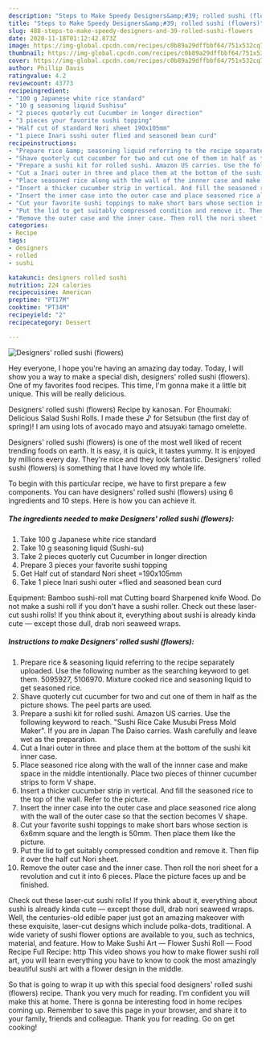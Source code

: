 ```yaml
---
description: "Steps to Make Speedy Designers&amp;#39; rolled sushi (flowers)"
title: "Steps to Make Speedy Designers&amp;#39; rolled sushi (flowers)"
slug: 488-steps-to-make-speedy-designers-and-39-rolled-sushi-flowers
date: 2020-11-18T01:12:42.873Z
image: https://img-global.cpcdn.com/recipes/c0b89a29dffbbf64/751x532cq70/designers-rolled-sushi-flowers-recipe-main-photo.jpg
thumbnail: https://img-global.cpcdn.com/recipes/c0b89a29dffbbf64/751x532cq70/designers-rolled-sushi-flowers-recipe-main-photo.jpg
cover: https://img-global.cpcdn.com/recipes/c0b89a29dffbbf64/751x532cq70/designers-rolled-sushi-flowers-recipe-main-photo.jpg
author: Phillip Davis
ratingvalue: 4.2
reviewcount: 43773
recipeingredient:
- "100 g Japanese white rice standard"
- "10 g seasoning liquid Sushisu"
- "2 pieces quoterly cut Cucumber in longer direction"
- "3 pieces your favorite sushi topping"
- "Half cut of standard Nori sheet 190x105mm"
- "1 piece Inari sushi outer flied and seasoned bean curd"
recipeinstructions:
- "Prepare rice &amp; seasoning liquid referring to the recipe separately uploaded. Use the following number as the searching keyword to get them. 5095927, 5106970. Mixture cooked rice and seasoning liquid to get seasoned rice."
- "Shave quoterly cut cucumber for two and cut one of them in half as the picture shows. The peel parts are used."
- "Prepare a sushi kit for rolled sushi. Amazon US carries. Use the following keyword to reach. &#34;Sushi Rice Cake Musubi Press Mold Maker&#34;. If you are in Japan The Daiso carries. Wash carefully and leave wet as the preparation."
- "Cut a Inari outer in three and place them at the bottom of the sushi kit inner case."
- "Place seasoned rice along with the wall of the innner case and make space in the middle intentionally. Place two pieces of thinner cucumber strips to form V shape."
- "Insert a thicker cucumber strip in vertical. And fill the seasoned rice to the top of the wall. Refer to the picture."
- "Insert the inner case into the outer case and place seasoned rice along with the wall of the outer case so that the section becomes V shape."
- "Cut your favorite sushi toppings to make short bars whose section is 6x6mm square and the length is 50mm. Then place them like the picture."
- "Put the lid to get suitably compressed condition and remove it. Then flip it over the half cut Nori sheet."
- "Remove the outer case and the inner case. Then roll the nori sheet for a revolution and cut it into 6 pieces. Place the picture faces up and be finished."
categories:
- Recipe
tags:
- designers
- rolled
- sushi

katakunci: designers rolled sushi 
nutrition: 224 calories
recipecuisine: American
preptime: "PT17M"
cooktime: "PT34M"
recipeyield: "2"
recipecategory: Dessert

---
```



![Designers&#39; rolled sushi (flowers)](https://img-global.cpcdn.com/recipes/c0b89a29dffbbf64/751x532cq70/designers-rolled-sushi-flowers-recipe-main-photo.jpg)

Hey everyone, I hope you're having an amazing day today. Today, I will show you a way to make a special dish, designers&#39; rolled sushi (flowers). One of my favorites food recipes. This time, I'm gonna make it a little bit unique. This will be really delicious.

Designers&#39; rolled sushi (flowers) Recipe by kanosan. For Ehoumaki: Delicious Salad Sushi Rolls. I made these ♪ for Setsubun (the first day of spring)! I am using lots of avocado mayo and atsuyaki tamago omelette.

Designers&#39; rolled sushi (flowers) is one of the most well liked of recent trending foods on earth. It is easy, it is quick, it tastes yummy. It is enjoyed by millions every day. They're nice and they look fantastic. Designers&#39; rolled sushi (flowers) is something that I have loved my whole life.


To begin with this particular recipe, we have to first prepare a few components. You can have designers&#39; rolled sushi (flowers) using 6 ingredients and 10 steps. Here is how you can achieve it.

<!--inarticleads1-->

##### The ingredients needed to make Designers&#39; rolled sushi (flowers):

1. Take 100 g Japanese white rice standard
1. Take 10 g seasoning liquid (Sushi-su)
1. Take 2 pieces quoterly cut Cucumber in longer direction
1. Prepare 3 pieces your favorite sushi topping
1. Get Half cut of standard Nori sheet =190x105mm
1. Take 1 piece Inari sushi outer =flied and seasoned bean curd


Equipment: Bamboo sushi-roll mat Cutting board Sharpened knife Wood. Do not make a sushi roll if you don&#39;t have a sushi roller. Check out these laser-cut sushi rolls! If you think about it, everything about sushi is already kinda cute — except those dull, drab nori seaweed wraps. 

<!--inarticleads2-->

##### Instructions to make Designers&#39; rolled sushi (flowers):

1. Prepare rice &amp; seasoning liquid referring to the recipe separately uploaded. Use the following number as the searching keyword to get them. 5095927, 5106970. Mixture cooked rice and seasoning liquid to get seasoned rice.
1. Shave quoterly cut cucumber for two and cut one of them in half as the picture shows. The peel parts are used.
1. Prepare a sushi kit for rolled sushi. Amazon US carries. Use the following keyword to reach. &#34;Sushi Rice Cake Musubi Press Mold Maker&#34;. If you are in Japan The Daiso carries. Wash carefully and leave wet as the preparation.
1. Cut a Inari outer in three and place them at the bottom of the sushi kit inner case.
1. Place seasoned rice along with the wall of the innner case and make space in the middle intentionally. Place two pieces of thinner cucumber strips to form V shape.
1. Insert a thicker cucumber strip in vertical. And fill the seasoned rice to the top of the wall. Refer to the picture.
1. Insert the inner case into the outer case and place seasoned rice along with the wall of the outer case so that the section becomes V shape.
1. Cut your favorite sushi toppings to make short bars whose section is 6x6mm square and the length is 50mm. Then place them like the picture.
1. Put the lid to get suitably compressed condition and remove it. Then flip it over the half cut Nori sheet.
1. Remove the outer case and the inner case. Then roll the nori sheet for a revolution and cut it into 6 pieces. Place the picture faces up and be finished.


Check out these laser-cut sushi rolls! If you think about it, everything about sushi is already kinda cute — except those dull, drab nori seaweed wraps. Well, the centuries-old edible paper just got an amazing makeover with these exquisite, laser-cut designs which include polka-dots, traditional. A wide variety of sushi flower options are available to you, such as technics, material, and feature. How to Make Sushi Art — Flower Sushi Roll — Food Recipe Full Recipe: http This video shows you how to make flower sushi roll art, you will learn everything you have to know to cook the most amazingly beautiful sushi art with a flower design in the middle. 

So that is going to wrap it up with this special food designers&#39; rolled sushi (flowers) recipe. Thank you very much for reading. I'm confident you will make this at home. There is gonna be interesting food in home recipes coming up. Remember to save this page in your browser, and share it to your family, friends and colleague. Thank you for reading. Go on get cooking!
